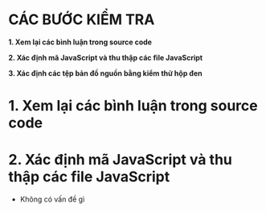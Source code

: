 # CÁC BƯỚC KIỂM TRA #

**1. Xem lại các bình luận trong source code**

**2. Xác định mã JavaScript và thu thập các file JavaScript**

**3. Xác định các tệp bản đồ nguồn bằng kiểm thử hộp đen**

# 1. Xem lại các bình luận trong source code



# 2. Xác định mã JavaScript và thu thập các file JavaScript

- Không có vấn đề gì
